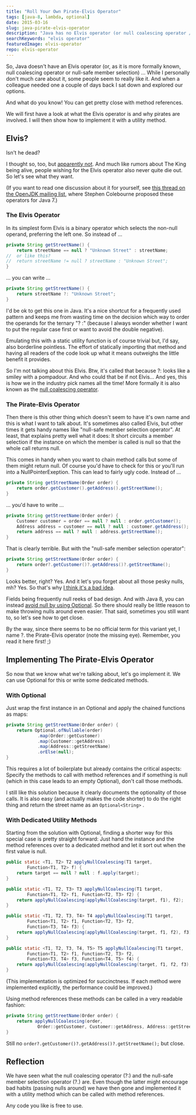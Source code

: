 ```yaml
---
title: "Roll Your Own Pirate-Elvis Operator"
tags: [java-8, lambda, optional]
date: 2015-03-16
slug: java-pirate-elvis-operator
description: "Java has no Elvis operator (or null coalescing operator / null-safe member selection) but with lambda expressions / method references you can roll your own."
searchKeywords: "elvis operator"
featuredImage: elvis-operator
repo: elvis-operator
---
```


So, Java doesn't have an Elvis operator (or, as it is more formally known, null coalescing operator or null-safe member selection) ... While I personally don't much care about it, some people seem to really like it.
And when a colleague needed one a couple of days back I sat down and explored our options.

And what do you know!
You can get pretty close with method references.

We will first have a look at what the Elvis operator is and why pirates are involved.
I will then show how to implement it with a utility method.

## Elvis?

Isn't he dead?

I thought so, too, but [apparently not](http://www.elvis-is-alive.com/).
And much like rumors about The King being alive, people wishing for the Elvis operator also never quite die out.
So let's see what they want.

(If you want to read one discussion about it for yourself, see [this thread on the OpenJDK mailing list](http://mail.openjdk.java.net/pipermail/coin-dev/2009-March/000047.html), where Stephen Colebourne proposed these operators for Java 7.)

### The Elvis Operator

In its simplest form Elvis is a binary operator which selects the non-null operand, preferring the left one.
So instead of ...

```java
private String getStreetName() {
	return streetName == null ? "Unknown Street" : streetName;
//  or like this?
//  return streetName != null ? streetName : "Unknown Street";
}
```

... you can write ...

```java
private String getStreetName() {
	return streetName ?: "Unknown Street";
}
```

I'd be ok to get this one in Java.
It's a nice shortcut for a frequently used pattern and keeps me from wasting time on the decision which way to order the operands for the ternary "?
:" (because I always wonder whether I want to put the regular case first or want to avoid the double negative).

Emulating this with a static utility function is of course trivial but, I'd say, also borderline pointless.
The effort of statically importing that method and having all readers of the code look up what it means outweighs the little benefit it provides.

So I'm not talking about this Elvis.
Btw, it's called that because ?: looks like a smiley with a pompadour.
And who could that be if not Elvis... And yes, this is how we in the industry pick names all the time!
More formally it is also known as the [null coalescing operator](https://en.wikipedia.org/wiki/Null_coalescing_operator).

### The Pirate-Elvis Operator

Then there is this other thing which doesn't seem to have it's own name and this is what I want to talk about.
It's sometimes also called Elvis, but other times it gets handy names like "null-safe member selection operator".
At least, that explains pretty well what it does: It short circuits a member selection if the instance on which the member is called is null so that the whole call returns null.

This comes in handy when you want to chain method calls but some of them might return null.
Of course you'd have to check for this or you'll run into a NullPointerExeption.
This can lead to fairly ugly code.
Instead of ...

```java
private String getStreetName(Order order) {
	return order.getCustomer().getAddress().getStreetName();
}
```

... you'd have to write ...

```java
private String getStreetName(Order order) {
	Customer customer = order == null ? null : order.getCustomer();
	Address address = customer == null ? null : customer.getAddress();
	return address == null ? null : address.getStreetName();
}
```

That is clearly terrible.
But with the "null-safe member selection operator":

```java
private String getStreetName(Order order) {
	return order?.getCustomer()?.getAddress()?.getStreetName();
}
```

Looks better, right?
Yes.
And it let's you forget about all those pesky nulls, mh?
Yes.
So that's why [I think it's a bad idea](why-elvis-should-not-visit-java).

Fields being frequently null reeks of bad design.
And with Java 8, you can instead [avoid null by using Optional](intention-revealing-code-java-8-optional).
So there should really be little reason to make throwing nulls around even easier.
That said, sometimes you still want to, so let's see how to get close.

By the way, since there seems to be no official term for this variant yet, I name ?.
the Pirate-Elvis operator (note the missing eye).
Remember, you read it here first!
;)

## Implementing The Pirate-Elvis Operator

So now that we know what we're talking about, let's go implement it.
We can use Optional for this or write some dedicated methods.

### With Optional

Just wrap the first instance in an Optional and apply the chained functions as maps:

```java
private String getStreetName(Order order) {
	return Optional.ofNullable(order)
			.map(Order::getCustomer)
			.map(Customer::getAddress)
			.map(Address::getStreetName)
			.orElse(null);
}
```

This requires a lot of boilerplate but already contains the critical aspects: Specify the methods to call with method references and if something is null (which in this case leads to an empty Optional), don't call those methods.

I still like this solution because it clearly documents the optionality of those calls.
It is also easy (and actually makes the code shorter) to do the right thing and return the street name as an `Optional<String>` .

### With Dedicated Utility Methods

Starting from the solution with Optional, finding a shorter way for this special case is pretty straight forward: Just hand the instance and the method references over to a dedicated method and let it sort out when the first value is null.

```java
public static <T1, T2> T2 applyNullCoalescing(T1 target,
		Function<T1, T2> f) {
	return target == null ? null : f.apply(target);
}

public static <T1, T2, T3> T3 applyNullCoalescing(T1 target,
		Function<T1, T2> f1, Function<T2, T3> f2) {
	return applyNullCoalescing(applyNullCoalescing(target, f1), f2);
}

public static <T1, T2, T3, T4> T4 applyNullCoalescing(T1 target,
		Function<T1, T2> f1, Function<T2, T3> f2,
		Function<T3, T4> f3) {
	return applyNullCoalescing(applyNullCoalescing(target, f1, f2), f3);
}

public static <T1, T2, T3, T4, T5> T5 applyNullCoalescing(T1 target,
		Function<T1, T2> f1, Function<T2, T3> f2,
		Function<T3, T4> f3, Function<T4, T5> f4) {
	return applyNullCoalescing(applyNullCoalescing(target, f1, f2, f3), f4);
}
```

(This implementation is optimized for succinctness.
If each method were implemented explicitly, the performance could be improved.)

Using method references these methods can be called in a very readable fashion:

```java
private String getStreetName(Order order) {
	return applyNullCoalescing(order,
			Order::getCustomer, Customer::getAddress, Address::getStreetName);
}
```

Still no `order?.getCustomer()?.getAddress()?.getStreetName();` but close.

## Reflection

We have seen what the null coalescing operator (?:) and the null-safe member selection operator (?.) are.
Even though the latter might encourage bad habits (passing nulls around) we have then gone and implemented it with a utility method which can be called with method references.

Any code you like is free to use.
